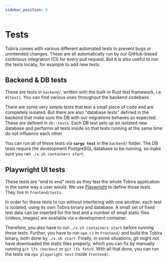 ```yaml
---
sidebar_position: 8
---
```


# Tests

Tobira comes with various different automated tests to prevent bugs or unintended changes.
These are all automatically run by our GitHub-based continious integration (CI) for every pull request.
But it is also useful to run the tests locally, for example to add new tests.


## Backend & DB tests

These are tests in `backend/`, written with the built-in Rust test framework, i.e. `#[test]`.
You can find various ones throughout the backend codebase.

There are some very simple tests that test a small piece of code and are completely isolated.
But there are also "database tests" defined in the backend that make sure the DB with our migrations behaves as expected.
These are defined in `db::tests`.
Each DB test sets up an isolated new database and performs all tests inside so that tests running at the same time do not influence each other.

You can run all of these tests via **`cargo test`** in the `backend/` folder.
The DB tests require the development PostgreSQL database to be running, so make sure you ran `./x.sh containers start`.


## Playwright UI tests

These tests are "end to end" tests as they test the whole Tobira application in the same way a user would.
We use [Playwright](https://playwright.dev/) to define those tests.
They live in `frontend/tests`.

In order for these tests to run without interfering with one another, each test is isolated, using its own Tobira binary and database.
A small set of fixed test data can be inserted for the test and a number of small static files (videos, images) are available via a development container.

Therefore, you also have to run `./x.sh containers start` before running these tests.
Further, you have to run `npm ci` in `frontend/` and build the Tobira binary, both done by `./x.sh start`.
Finally, in some situations, git might not have downloaded the static files properly, which you can fix by manually running `git lfs checkout` or `git lfs fetch`.
With all that done, you can run the tests via `npx playwright test` inside `frontend/`.
